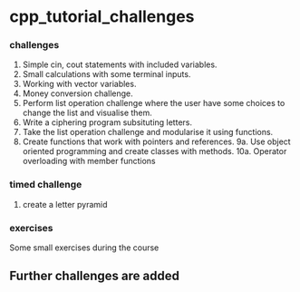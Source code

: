 # cpp_tutorial_challenges

### challenges
1. Simple cin, cout statements with included variables.
2. Small calculations with some terminal inputs.
3. Working with vector variables.
4. Money conversion challenge.
5. Perform list operation challenge where the user have some choices to change the list and visualise them.
6. Write a ciphering program subsituting letters.
7. Take the list operation challenge and modularise it using functions.
8. Create functions that work with pointers and references.
9a. Use object oriented programming and create classes with methods.
10a. Operator overloading with member functions

### timed challenge
1. create a letter pyramid

### exercises
Some small exercises during the course

## Further challenges are added

